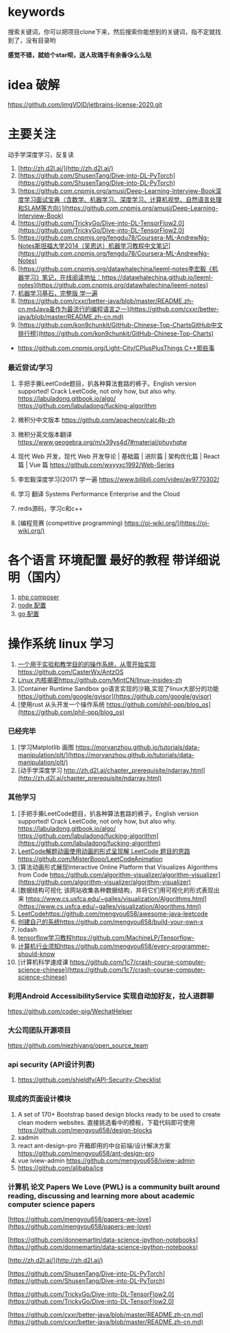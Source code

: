 # keywords
搜索关键词，你可以把项目clone下来，然后搜索你能想到的关键词，指不定就找到了，没有目录哟

**感觉不错，就给个star呗，送人玫瑰手有余香😘么么哒**

# idea 破解
https://github.com/imgVOID/jetbrains-license-2020.git

# 主要关注
动手学深度学习，反复读
1. [http://zh.d2l.ai/](http://zh.d2l.ai/)
1. [https://github.com/ShusenTang/Dive-into-DL-PyTorch](https://github.com/ShusenTang/Dive-into-DL-PyTorch)
1. [https://github.com.cnpmjs.org/amusi/Deep-Learning-Interview-Book深度学习面试宝典（含数学、机器学习、深度学习、计算机视觉、自然语言处理和SLAM等方向）](https://github.com.cnpmjs.org/amusi/Deep-Learning-Interview-Book)
1. [https://github.com/TrickyGo/Dive-into-DL-TensorFlow2.0](https://github.com/TrickyGo/Dive-into-DL-TensorFlow2.0)
1. [https://github.com.cnpmjs.org/fengdu78/Coursera-ML-AndrewNg-Notes斯坦福大学2014（吴恩达）机器学习教程中文笔记](https://github.com.cnpmjs.org/fengdu78/Coursera-ML-AndrewNg-Notes)
1. [https://github.com.cnpmjs.org/datawhalechina/leeml-notes李宏毅《机器学习》笔记，在线阅读地址：https://datawhalechina.github.io/leeml-notes](https://github.com.cnpmjs.org/datawhalechina/leeml-notes)
1. [机器学习基石，完整版 学一遍](https://www.bilibili.com/video/av4294020/?p=7)
1. [https://github.com/cxxr/better-java/blob/master/README.zh-cn.mdJava虽作为最流行的编程语言之一](https://github.com/cxxr/better-java/blob/master/README.zh-cn.md) 
1. [https://github.com/kon9chunkit/GitHub-Chinese-Top-ChartsGitHub中文排行榜](https://github.com/kon9chunkit/GitHub-Chinese-Top-Charts)

* [https://github.com.cnpmjs.org/Light-City/CPlusPlusThings C++那些事](https://github.com.cnpmjs.org/Light-City/CPlusPlusThings)

### 最近尝试/学习
1. 手把手撕LeetCode题目，扒各种算法套路的裤子。English version supported! Crack LeetCode, not only how, but also why. https://labuladong.gitbook.io/algo/
https://github.com/labuladong/fucking-algorithm
1. 微积分中文版本
https://github.com/apachecn/calc4b-zh
1. 微积分英文版本翻译
https://www.geogebra.org/m/x39ys4d7#material/phuyhqtw

1. 现代 Web 开发，现代 Web 开发导论 | 基础篇 | 进阶篇 | 架构优化篇 | React 篇 | Vue 篇
https://github.com/wxyyxc1992/Web-Series
1. 李宏毅深度学习(2017) 学一遍
https://www.bilibili.com/video/av9770302/
1. 学习 翻译 
Systems Performance Enterprise and the Cloud
1. redis源码，学习c和c++
1. [编程竞赛 (competitive programming) https://oi-wiki.org/](https://oi-wiki.org/)


# 各个语言 环境配置 最好的教程 带详细说明（国内）
1. [php composer](https://github.com/4x99/code6/blob/master/doc/deploy-source.md)
1. [node 配置](https://taro-docs.jd.com/taro/docs/GETTING-STARTED)
1. [go 配置](https://github.com/flipped-aurora/gin-vue-admin/blob/master/README-zh_CN.md)


# 操作系统 linux 学习
1. [一个用于实验和教学目的的操作系统，从零开始实现https://github.com/CasterWx/AntzOS](https://github.com/CasterWx/AntzOS)
1. [Linux 内核揭密https://github.com/MintCN/linux-insides-zh](https://github.com/MintCN/linux-insides-zh)
1. [Container Runtime Sandbox go语言实现的沙箱,实现了linux大部分的功能
https://github.com/google/gvisor](https://github.com/google/gvisor)
1. [使用rust 从头开发一个操作系统
https://github.com/phil-opp/blog_os](https://github.com/phil-opp/blog_os)

### 已经完毕
1. [学习Matplotlib 画图
https://morvanzhou.github.io/tutorials/data-manipulation/plt/](https://morvanzhou.github.io/tutorials/data-manipulation/plt/)
1. [动手学深度学习
http://zh.d2l.ai/chapter_prerequisite/ndarray.html](http://zh.d2l.ai/chapter_prerequisite/ndarray.html)

### 其他学习
1. [手把手撕LeetCode题目，扒各种算法套路的裤子。English version supported! Crack LeetCode, not only how, but also why. https://labuladong.gitbook.io/algo/
https://github.com/labuladong/fucking-algorithm](https://github.com/labuladong/fucking-algorithm)
1. [LeetCode解题动画使用动画的形式呈现解 LeetCode 题目的思路https://github.com/MisterBooo/LeetCodeAnimation](https://github.com/MisterBooo/LeetCodeAnimation)
1. [算法动画形式展现Interactive Online Platform that Visualizes Algorithms from Code
https://github.com/algorithm-visualizer/algorithm-visualizer](https://github.com/algorithm-visualizer/algorithm-visualizer)
1. [数据结构可视化 该网站收集各种数据结构，并将它们用可视化的形式表现出来
https://www.cs.usfca.edu/~galles/visualization/Algorithms.html](https://www.cs.usfca.edu/~galles/visualization/Algorithms.html)
1. [LeetCodehttps://github.com/mengyou658/awesome-java-leetcode](LeetCodehttps://github.com/mengyou658/awesome-java-leetcode)
1. [创建自己的系统https://github.com/mengyou658/build-your-own-x](https://github.com/mengyou658/build-your-own-x)
1. lodash
1. [tensorflow学习教程https://github.com/MachineLP/Tensorflow-](https://github.com/MachineLP/Tensorflow-)
1. [计算机行业须知https://github.com/mengyou658/every-programmer-should-know](https://github.com/mengyou658/every-programmer-should-know)
1. [计算机科学速成课 https://github.com/1c7/crash-course-computer-science-chinese](https://github.com/1c7/crash-course-computer-science-chinese)


### 
### 利用Android AccessibilityService 实现自动加好友，拉人进群聊
https://github.com/coder-pig/WechatHelper


### 大公司团队开源项目
https://github.com/niezhiyang/open_source_team


### api security (API设计列表)
1. https://github.com/shieldfy/API-Security-Checklist

### 现成的页面设计模块
1. A set of 170+ Bootstrap based design blocks ready to be used to create clean modern websites. 直接挑选看中的模板，下载代码即可使用
https://github.com/mengyou658/design-blocks
1. xadmin
1. react ant-design-pro 开箱即用的中台前端/设计解决方案
https://github.com/mengyou658/ant-design-pro
1. vue iview-admin
https://github.com/mengyou658/iview-admin
1. https://github.com/alibaba/ice


### 计算机 论文 Papers We Love (PWL) is a community built around reading, discussing and learning more about academic computer science papers

[https://github.com/mengyou658/papers-we-love](https://github.com/mengyou658/papers-we-love)

[https://github.com/donnemartin/data-science-ipython-notebooks](https://github.com/donnemartin/data-science-ipython-notebooks)

[http://zh.d2l.ai/](http://zh.d2l.ai/)

[https://github.com/ShusenTang/Dive-into-DL-PyTorch](https://github.com/ShusenTang/Dive-into-DL-PyTorch)

[https://github.com/TrickyGo/Dive-into-DL-TensorFlow2.0](https://github.com/TrickyGo/Dive-into-DL-TensorFlow2.0)

[https://github.com/cxxr/better-java/blob/master/README.zh-cn.md](https://github.com/cxxr/better-java/blob/master/README.zh-cn.md)
